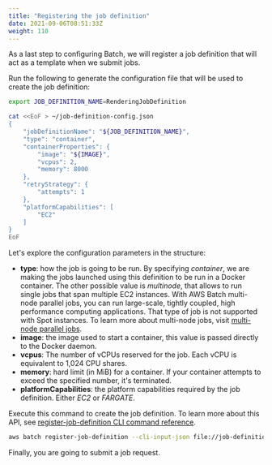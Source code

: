 ```yaml
---
title: "Registering the job definition"
date: 2021-09-06T08:51:33Z
weight: 110
---
```


As a last step to configuring Batch, we will register a job definition that will act as a template when we submit jobs.

Run the following to generate the configuration file that will be used to create the job definition:

```bash
export JOB_DEFINITION_NAME=RenderingJobDefinition

cat <<EoF > ~/job-definition-config.json
{
    "jobDefinitionName": "${JOB_DEFINITION_NAME}",
    "type": "container",
    "containerProperties": {
        "image": "${IMAGE}",
        "vcpus": 2,
        "memory": 8000
    },
    "retryStrategy": {
        "attempts": 1
    },
    "platformCapabilities": [
        "EC2"
    ]
}
EoF
```

Let's explore the configuration parameters in the structure:

- **type**: how the job is going to be run. By specifying *container*, we are making the jobs launched using this definition to be run in a Docker container. The other possible value is *multinode*, that allows to run single jobs that span multiple EC2 instances. With AWS Batch multi-node parallel jobs, you can run large-scale, tightly coupled, high performance computing applications. That type of job is not supported with Spot instances. To learn more about multi-node jobs, visit [multi-node parallel jobs](https://docs.aws.amazon.com/batch/latest/userguide/multi-node-parallel-jobs.html).
- **image**: the image used to start a container, this value is passed directly to the Docker daemon.
- **vcpus**: The number of vCPUs reserved for the job. Each vCPU is equivalent to 1,024 CPU shares.
- **memory**: hard limit (in MiB) for a container. If your container attempts to exceed the specified number, it's terminated.
- **platformCapabilities**: the platform capabilities required by the job definition. Either *EC2* or *FARGATE*.

Execute this command to create the job definition. To learn more about this API, see [register-job-definition CLI command reference](https://docs.aws.amazon.com/cli/latest/reference/batch/register-job-definition.html).

```bash
aws batch register-job-definition --cli-input-json file://job-definition-config.json
```

Finally, you are going to submit a job request.

